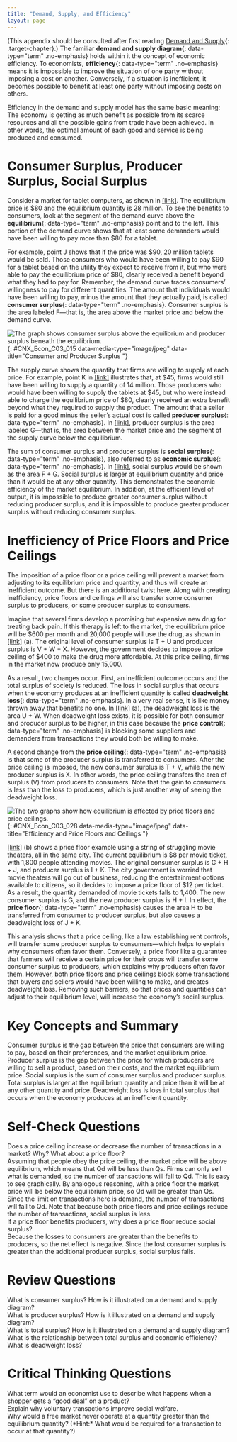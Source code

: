 ```yaml
---
title: "Demand, Supply, and Efficiency"
layout: page
---
```



<?cnx.eoc class="summary" title="Chapter Review"?>

<?cnx.eoc class="self-check-questions" title="Self-Check Questions"?>

<?cnx.eoc class="review-questions" title="Review Questions"?>

<?cnx.eoc class="critical-thinking" title="Critical Thinking Questions"?>

<?cnx.eoc class="problems" title="Problems"?>

<?cnx.eoc class="references" title="References"?>

(This appendix should be consulted after first reading [Demand and Supply](/m48628){: .target-chapter}.) The familiar **demand and supply diagram**{: data-type="term" .no-emphasis} holds within it the concept of economic efficiency. To economists, **efficiency**{: data-type="term" .no-emphasis} means it is impossible to improve the situation of one party without imposing a cost on another. Conversely, if a situation is inefficient, it becomes possible to benefit at least one party without imposing costs on others.

Efficiency in the demand and supply model has the same basic meaning: The economy is getting as much benefit as possible from its scarce resources and all the possible gains from trade have been achieved. In other words, the optimal amount of each good and service is being produced and consumed.

# Consumer Surplus, Producer Surplus, Social Surplus

Consider a market for tablet computers, as shown in [\[link\]](#CNX_Econ_C03_015). The equilibrium price is $80 and the equilibrium quantity is 28 million. To see the benefits to consumers, look at the segment of the demand curve above the **equilibrium**{: data-type="term" .no-emphasis} point and to the left. This portion of the demand curve shows that at least some demanders would have been willing to pay more than $80 for a tablet.

For example, point J shows that if the price was $90, 20 million tablets would be sold. Those consumers who would have been willing to pay $90 for a tablet based on the utility they expect to receive from it, but who were able to pay the equilibrium price of $80, clearly received a benefit beyond what they had to pay for. Remember, the demand curve traces consumers’ willingness to pay for different quantities. The amount that individuals would have been willing to pay, minus the amount that they actually paid, is called **consumer surplus**{: data-type="term" .no-emphasis}. Consumer surplus is the area labeled F—that is, the area above the market price and below the demand curve.

 ![The graph shows consumer surplus above the equilibrium and producer surplus beneath the equilibrium.](../resources/CNX_Econ_C03_015.jpg "The somewhat triangular area labeled by F shows the area of consumer surplus, which shows that the equilibrium price in the market was less than what many of the consumers were willing to pay. Point J on the demand curve shows that, even at the price of $90, consumers would have been willing to purchase a quantity of 20 million. The somewhat triangular area labeled by G shows the area of producer surplus, which shows that the equilibrium price received in the market was more than what many of the producers were willing to accept for their products. For example, point K on the supply curve shows that at a price of $45, firms would have been willing to supply a quantity of 14 million."){: #CNX_Econ_C03_015 data-media-type="image/jpeg" data-title="Consumer and Producer Surplus "}

The supply curve shows the quantity that firms are willing to supply at each price. For example, point K in [\[link\]](#CNX_Econ_C03_015) illustrates that, at $45, firms would still have been willing to supply a quantity of 14 million. Those producers who would have been willing to supply the tablets at $45, but who were instead able to charge the equilibrium price of $80, clearly received an extra benefit beyond what they required to supply the product. The amount that a seller is paid for a good minus the seller’s actual cost is called **producer surplus**{: data-type="term" .no-emphasis}. In [\[link\]](#CNX_Econ_C03_015), producer surplus is the area labeled G—that is, the area between the market price and the segment of the supply curve below the equilibrium.

The sum of consumer surplus and producer surplus is **social surplus**{: data-type="term" .no-emphasis}, also referred to as **economic surplus**{: data-type="term" .no-emphasis}. In [\[link\]](#CNX_Econ_C03_015), social surplus would be shown as the area F + G. Social surplus is larger at equilibrium quantity and price than it would be at any other quantity. This demonstrates the economic efficiency of the market equilibrium. In addition, at the efficient level of output, it is impossible to produce greater consumer surplus without reducing producer surplus, and it is impossible to produce greater producer surplus without reducing consumer surplus.

# Inefficiency of Price Floors and Price Ceilings

The imposition of a price floor or a price ceiling will prevent a market from adjusting to its equilibrium price and quantity, and thus will create an inefficient outcome. But there is an additional twist here. Along with creating inefficiency, price floors and ceilings will also transfer some consumer surplus to producers, or some producer surplus to consumers.

Imagine that several firms develop a promising but expensive new drug for treating back pain. If this therapy is left to the market, the equilibrium price will be $600 per month and 20,000 people will use the drug, as shown in [\[link\]](#CNX_Econ_C03_028) (a). The original level of consumer surplus is T + U and producer surplus is V + W + X. However, the government decides to impose a price ceiling of $400 to make the drug more affordable. At this price ceiling, firms in the market now produce only 15,000.

As a result, two changes occur. First, an inefficient outcome occurs and the total surplus of society is reduced. The loss in social surplus that occurs when the economy produces at an inefficient quantity is called **deadweight loss**{: data-type="term" .no-emphasis}. In a very real sense, it is like money thrown away that benefits no one. In [\[link\]](#CNX_Econ_C03_028) (a), the deadweight loss is the area U + W. When deadweight loss exists, it is possible for both consumer and producer surplus to be higher, in this case because the **price control**{: data-type="term" .no-emphasis} is blocking some suppliers and demanders from transactions they would both be willing to make.

A second change from the **price ceiling**{: data-type="term" .no-emphasis} is that some of the producer surplus is transferred to consumers. After the price ceiling is imposed, the new consumer surplus is T + V, while the new producer surplus is X. In other words, the price ceiling transfers the area of surplus (V) from producers to consumers. Note that the gain to consumers is less than the loss to producers, which is just another way of seeing the deadweight loss.

 ![The two graphs show how equilibrium is affected by price floors and price ceilings.](../resources/CNX_Econ_C03_028.jpg "(a) The original equilibrium price is $600 with a quantity of 20,000. Consumer surplus is T + U, and producer surplus is V + W + X. A price ceiling is imposed at $400, so firms in the market now produce only a quantity of 15,000. As a result, the new consumer surplus is T + V, while the new producer surplus is X. (b) The original equilibrium is $8 at a quantity of 1,800. Consumer surplus is G + H + J, and producer surplus is I + K. A price floor is imposed at $12, which means that quantity demanded falls to 1,400. As a result, the new consumer surplus is G, and the new producer surplus is H + I."){: #CNX_Econ_C03_028 data-media-type="image/jpeg" data-title="Efficiency and Price Floors and Ceilings "}

[\[link\]](#CNX_Econ_C03_028) (b) shows a price floor example using a string of struggling movie theaters, all in the same city. The current equilibrium is $8 per movie ticket, with 1,800 people attending movies. The original consumer surplus is G + H + J, and producer surplus is I + K. The city government is worried that movie theaters will go out of business, reducing the entertainment options available to citizens, so it decides to impose a price floor of $12 per ticket. As a result, the quantity demanded of movie tickets falls to 1,400. The new consumer surplus is G, and the new producer surplus is H + I. In effect, the **price floor**{: data-type="term" .no-emphasis} causes the area H to be transferred from consumer to producer surplus, but also causes a deadweight loss of J + K.

This analysis shows that a price ceiling, like a law establishing rent controls, will transfer some producer surplus to consumers—which helps to explain why consumers often favor them. Conversely, a price floor like a guarantee that farmers will receive a certain price for their crops will transfer some consumer surplus to producers, which explains why producers often favor them. However, both price floors and price ceilings block some transactions that buyers and sellers would have been willing to make, and creates deadweight loss. Removing such barriers, so that prices and quantities can adjust to their equilibrium level, will increase the economy’s social surplus.

# Key Concepts and Summary

Consumer surplus is the gap between the price that consumers are willing to pay, based on their preferences, and the market equilibrium price. Producer surplus is the gap between the price for which producers are willing to sell a product, based on their costs, and the market equilibrium price. Social surplus is the sum of consumer surplus and producer surplus. Total surplus is larger at the equilibrium quantity and price than it will be at any other quantity and price. Deadweight loss is loss in total surplus that occurs when the economy produces at an inefficient quantity.

# Self-Check Questions

<div data-type="exercise">
<div data-type="problem" markdown="1">
Does a price ceiling increase or decrease the number of transactions in a market? Why? What about a price floor?

</div>
<div data-type="solution" markdown="1">
Assuming that people obey the price ceiling, the market price will be above equilibrium, which means that Qd will be less than Qs. Firms can only sell what is demanded, so the number of transactions will fall to Qd. This is easy to see graphically. By analogous reasoning, with a price floor the market price will be below the equilibrium price, so Qd will be greater than Qs. Since the limit on transactions here is demand, the number of transactions will fall to Qd. Note that because both price floors and price ceilings reduce the number of transactions, social surplus is less.

</div>
</div>

<div data-type="exercise">
<div data-type="problem" markdown="1">
If a price floor benefits producers, why does a price floor reduce social surplus?

</div>
<div data-type="solution" markdown="1">
Because the losses to consumers are greater than the benefits to producers, so the net effect is negative. Since the lost consumer surplus is greater than the additional producer surplus, social surplus falls.

</div>
</div>

# Review Questions

<div data-type="exercise">
<div data-type="problem" markdown="1">
What is consumer surplus? How is it illustrated on a demand and supply diagram?

</div>
</div>

<div data-type="exercise">
<div data-type="problem" markdown="1">
What is producer surplus? How is it illustrated on a demand and supply diagram?

</div>
</div>

<div data-type="exercise">
<div data-type="problem" markdown="1">
What is total surplus? How is it illustrated on a demand and supply diagram?

</div>
</div>

<div data-type="exercise">
<div data-type="problem" markdown="1">
What is the relationship between total surplus and economic efficiency?

</div>
</div>

<div data-type="exercise">
<div data-type="problem" markdown="1">
What is deadweight loss?

</div>
</div>

# Critical Thinking Questions

<div data-type="exercise">
<div data-type="problem" markdown="1">
What term would an economist use to describe what happens when a shopper gets a “good deal” on a product?

</div>
</div>

<div data-type="exercise">
<div data-type="problem" markdown="1">
Explain why voluntary transactions improve social welfare.

</div>
</div>

<div data-type="exercise">
<div data-type="problem" markdown="1">
Why would a free market never operate at a quantity greater than the equilibrium quantity? (*Hint:* What would be required for a transaction to occur at that quantity?)

</div>
</div>

